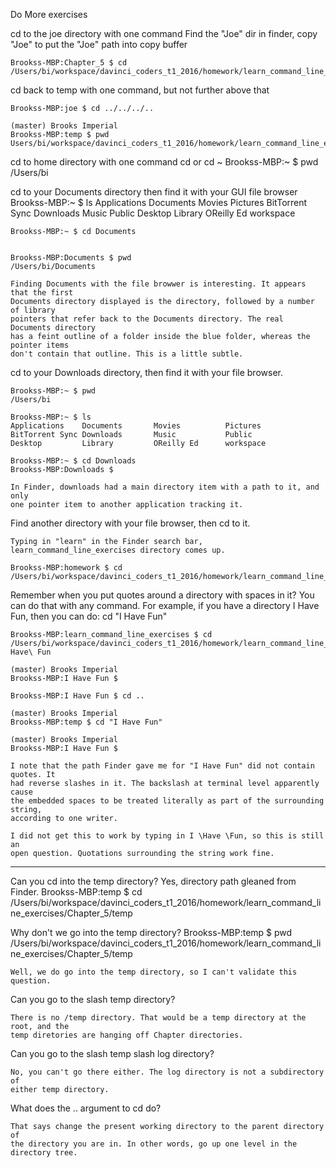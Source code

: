 Do More exercises

  cd to the joe directory with one command
    Find the "Joe" dir in finder, copy "Joe" to put the "Joe" path into copy buffer
    
    Brookss-MBP:Chapter_5 $ cd /Users/bi/workspace/davinci_coders_t1_2016/homework/learn_command_line_exercises/Chapter_4/temp/stuff/things/frank/joe
    
  cd back to temp with one command, but not further above that

    Brookss-MBP:joe $ cd ../../../..
    
    (master) Brooks Imperial
    Brookss-MBP:temp $ pwd
    Users/bi/workspace/davinci_coders_t1_2016/homework/learn_command_line_exercises/Chapter_4/temp
    
  cd to home directory with one command
    cd or cd ~
    Brookss-MBP:~ $ pwd
    /Users/bi
    
  cd to your Documents directory then find it with your GUI file browser
    Brookss-MBP:~ $ ls
    Applications    Documents       Movies          Pictures
    BitTorrent Sync Downloads       Music           Public
    Desktop         Library         OReilly Ed      workspace
    
    
    Brookss-MBP:~ $ cd Documents
    
    
    Brookss-MBP:Documents $ pwd
    /Users/bi/Documents
    
    Finding Documents with the file browwer is interesting. It appears that the first
    Documents directory displayed is the directory, followed by a number of library
    pointers that refer back to the Documents directory. The real Documents directory
    has a feint outline of a folder inside the blue folder, whereas the pointer items
    don't contain that outline. This is a little subtle.
    
  cd to your Downloads directory, then find it with your file browser.
  
    Brookss-MBP:~ $ pwd
    /Users/bi
    
    Brookss-MBP:~ $ ls
    Applications    Documents       Movies          Pictures
    BitTorrent Sync Downloads       Music           Public
    Desktop         Library         OReilly Ed      workspace
    
    Brookss-MBP:~ $ cd Downloads  
    Brookss-MBP:Downloads $

    In Finder, downloads had a main directory item with a path to it, and only 
    one pointer item to another application tracking it.
    
  Find another directory with your file browser, then cd to it.
  
    Typing in "learn" in the Finder search bar, learn_command_line_exercises directory comes up.
    
    Brookss-MBP:homework $ cd /Users/bi/workspace/davinci_coders_t1_2016/homework/learn_command_line_exercises
    
  Remember when you put quotes around a directory with spaces in it? You can do that with any command. For example, if you have a directory I Have Fun, then you can do: cd "I Have Fun"
  
    Brookss-MBP:learn_command_line_exercises $ cd /Users/bi/workspace/davinci_coders_t1_2016/homework/learn_command_line_exercises/Chapter_4/temp/I\ Have\ Fun
    
    (master) Brooks Imperial
    Brookss-MBP:I Have Fun $
    
    Brookss-MBP:I Have Fun $ cd ..
    
    (master) Brooks Imperial
    Brookss-MBP:temp $ cd "I Have Fun"
    
    (master) Brooks Imperial
    Brookss-MBP:I Have Fun $
    
    I note that the path Finder gave me for "I Have Fun" did not contain quotes. It
    had reverse slashes in it. The backslash at terminal level apparently cause
    the embedded spaces to be treated literally as part of the surrounding string,
    according to one writer.
    
    I did not get this to work by typing in I \Have \Fun, so this is still an 
    open question. Quotations surrounding the string work fine.
    
  ------------
  
  Can you cd into the temp directory?
    Yes, directory path gleaned from Finder.
    Brookss-MBP:temp $ cd /Users/bi/workspace/davinci_coders_t1_2016/homework/learn_command_line_exercises/Chapter_5/temp
    
  Why don't we go into the temp directory?
    Brookss-MBP:temp $ pwd
    /Users/bi/workspace/davinci_coders_t1_2016/homework/learn_command_line_exercises/Chapter_5/temp
    
    Well, we do go into the temp directory, so I can't validate this question.
    
  Can you go to the slash temp directory?
  
    There is no /temp directory. That would be a temp directory at the root, and the 
    temp diretories are hanging off Chapter directories.
    
  Can you go to the slash temp slash log directory?
  
    No, you can't go there either. The log directory is not a subdirectory of
    either temp directory. 
    
  What does the .. argument to cd do?
  
    That says change the present working directory to the parent directory of 
    the directory you are in. In other words, go up one level in the directory tree.
    
    
    
    
    
